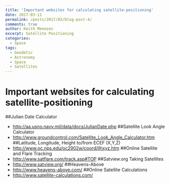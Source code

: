 ```yaml
---
title: 'Important websites for calculating satellite-positioning'
date: 2017-03-11
permalink: /posts/2017/03/blog-post-4/
comments: true
author: Keith Menezes
excerpt: Satellite Positioning
categories:
  - Space
tags:
  - Geodetic
  - Astronomy
  - Space
  - Satellites
---
```


# Important websites for calculating satellite-positioning
##Julian Date Calculator
* http://aa.usno.navy.mil/data/docs/JulianDate.php
##Satellite Look Angle Calculator
* http://www.groundcontrol.com/Satellite_Look_Angle_Calculator.htm
##Latitude, Longitude, Height to/from ECEF (X,Y,Z)
* http://www.oc.nps.edu/oc2902w/coord/llhxyz.htm
##Online Satellite and Flare Tracking
* http://www.satflare.com/track.asp#TOP
##Satview.org Taking Satellites
* http://www.satview.org/
##Heavens-Above
* http://www.heavens-above.com/
##Online Satellite Calculations
* http://www.satellite-calculations.com/

<div id="fb-root"></div>
<script>(function(d, s, id) {
  var js, fjs = d.getElementsByTagName(s)[0];
  if (d.getElementById(id)) return;
  js = d.createElement(s); js.id = id;
  js.src = "//connect.facebook.net/en_US/sdk.js#xfbml=1&version=v2.8";
  fjs.parentNode.insertBefore(js, fjs);
}(document, 'script', 'facebook-jssdk'));</script>

<div class="fb-like" data-href="http://keithmenezes.ca/posts/2017/03/blog-post-4/" data-layout="standard" data-action="like" data-size="large" data-show-faces="true" data-share="false"></div>

<div class="fb-send" data-href="http://keithmenezes.ca/posts/2017/03/blog-post-4/"></div>
